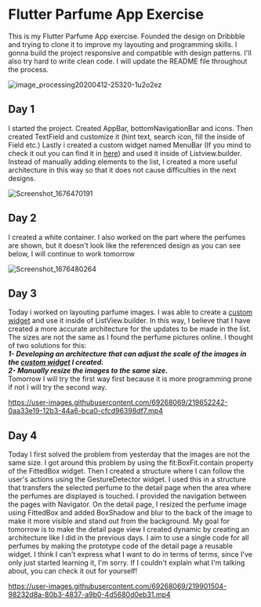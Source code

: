 # Flutter Parfume App Exercise

This is my Flutter Parfume App exercise. 
Founded the design on Dribbble and trying to clone it to improve my layouting and programming skills. I gonna build the project responsive and compatible with design patterns. I'll also try hard to write clean code. I will update the README file throughout the process. 

![image_processing20200412-25320-1u2o2ez](https://user-images.githubusercontent.com/69268069/219046569-b63578d8-4c76-4bf3-8633-0570e6950cc7.png)

## Day 1
I started the project. Created AppBar, bottomNavigationBar and icons. Then created TextField and customize it (hint text, search icon, fill the inside of Field etc.) Lastly i created a custom widget named MenuBar (If you mind to check it out you can find it in [here](https://github.com/ABDURRAHMANYIGIT/Flutter_Parfume_App/blob/master/lib/pages/menu_bar.dart)) and used it inside of Listview.builder. Instead of manually adding elements to the list, I created a more useful architecture in this way so that it does not cause difficulties in the next designs.

![Screenshot_1676470191](https://user-images.githubusercontent.com/69268069/219052966-a4500eee-e771-4bc4-a72e-3d04c250268c.png)


## Day 2
I created a white container. I also worked on the part where the perfumes are shown, but it doesn't look like the referenced design as you can see below, I will continue to work tomorrow

![Screenshot_1676480264](https://user-images.githubusercontent.com/69268069/219099157-d043bf8b-9870-4a7b-9570-d351483ceaa1.png)

## Day 3
Today i worked on layouting parfume images. I was able to create a [custom widget](https://github.com/ABDURRAHMANYIGIT/Flutter_Parfume_App/blob/master/lib/pages/parfume_list_view.dart) and use it inside of ListView.builder. In this way, I believe that I have created a more accurate architecture for the updates to be made in the list. The sizes are not the same as I found the perfume pictures online. I thought of two solutions for this:  
**_1- Developing an architecture that can adjust the scale of the images in the [custom widget](https://github.com/ABDURRAHMANYIGIT/Flutter_Parfume_App/blob/master/lib/pages/parfume_list_view.dart) I created._**  
**_2- Manually resize the images to the same size._**  
Tomorrow I will try the first way first because it is more programming prone if not I will try the second way.

https://user-images.githubusercontent.com/69268069/219652242-0aa33e19-12b3-44a6-bca0-cfcd96398df7.mp4

## Day 4
Today I first solved the problem from yesterday that the images are not the same size. I got around this problem by using the fit:BoxFit.contain property of the FittedBox widget. Then I created a structure where I can follow the user's actions using the GestureDetector widget. I used this in a structure that transfers the selected perfume to the detail page when the area where the perfumes are displayed is touched. I provided the navigation between the pages with Navigator. On the detail page, I resized the perfume image using FittedBox and added BoxShadow and blur to the back of the image to make it more visible and stand out from the background. My goal for tomorrow is to make the detail page view I created dynamic by creating an architecture like I did in the previous days. I aim to use a single code for all perfumes by making the prototype code of the detail page a reusable widget. I think I can't express what I want to do in terms of terms, since I've only just started learning it, I'm sorry. If I couldn't explain what I'm talking about, you can check it out for yourself!


https://user-images.githubusercontent.com/69268069/219901504-98232d8a-80b3-4837-a9b0-4d5680d0eb31.mp4


